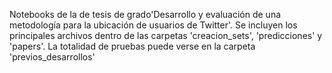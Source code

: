 Notebooks de la de tesis de grado'Desarrollo y evaluación de una metodología para la ubicación de usuarios de Twitter'. Se incluyen los principales archivos dentro de las carpetas 'creacion_sets', 'predicciones' y 'papers'. La totalidad de pruebas puede verse en la carpeta 'previos_desarrollos'
